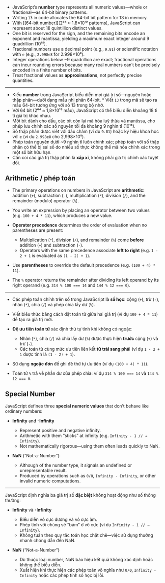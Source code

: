 * JavaScript’s **number** type represents all numeric values—whole or fractional—as 64-bit binary patterns.
* Writing `13` in code allocates the 64-bit bit pattern for 13 in memory.
* With  [[64-bit number]](2⁶⁴ ≈ 1.8×10¹⁹ patterns), JavaScript can represent about 18 quintillion distinct values.
* One bit is reserved for the sign, and the remaining bits encode an exponent and mantissa, yielding a maximum exact integer around 9 quadrillion (10¹⁵).
* Fractional numbers use a decimal point (e.g., `9.81`) or scientific notation with `e` (e.g., `2.998e8` for 2.998×10⁸).
* Integer operations below \~9 quadrillion are exact; fractional operations can incur rounding errors because many real numbers can’t be precisely encoded in a finite number of bits.
* Treat fractional values as **approximations**, not perfectly precise quantities.

---

* Kiểu **number** trong JavaScript biểu diễn mọi giá trị số—nguyên hoặc thập phân—dưới dạng mẫu nhị phân 64-bit. * Viết `13` trong mã sẽ tạo ra mẫu 64-bit tương ứng với số 13 trong bộ nhớ.
* Với 64 bit (2⁶⁴ ≈ 1,8×10¹⁹ mẫu), JavaScript có thể biểu diễn khoảng 18 tỉ tỉ giá trị khác nhau.
* Một bit dành cho dấu, các bit còn lại mã hóa luỹ thừa và mantissa, cho phép lưu chính xác số nguyên tối đa khoảng 9 nghìn tỉ (10¹⁵).
* Số thập phân được viết với dấu chấm (ví dụ `9.81`) hoặc ký hiệu khoa học với `e` (ví dụ `2.998e8` cho 2,998×10⁸).
* Phép toán nguyên dưới \~9 nghìn tỉ luôn chính xác; phép toán với số thập phân có thể bị sai số do nhiều số thực không thể mã hóa chính xác trong một số bit hữu hạn.
* Cần coi các giá trị thập phân là **xấp xỉ**, không phải giá trị chính xác tuyệt đối.

## Arithmetic / phép toán

* The primary operations on numbers in JavaScript are **arithmetic**: addition (`+`), subtraction (`-`), multiplication (`*`), division (`/`), and the remainder (modulo) operator (`%`).
* You write an expression by placing an operator between two values (e.g. `100 + 4 * 11`), which produces a new value.
* **Operator precedence** determines the order of evaluation when no parentheses are present:

  * Multiplication (`*`), division (`/`), and remainder (`%`) come **before** addition (`+`) and subtraction (`-`).
  * Operators with the same precedence associate **left to right** (e.g. `1 - 2 + 1` is evaluated as `(1 - 2) + 1`).
* Use **parentheses** to override the default precedence (e.g. `(100 + 4) * 11`).
* The `%` operator returns the remainder after dividing its left operand by its right operand (e.g. `314 % 100 === 14` and `144 % 12 === 0`).

---

* Các phép toán chính trên số trong JavaScript là **số học**: cộng (`+`), trừ (`-`), nhân (`*`), chia (`/`) và phép chia lấy dư (`%`).
* Viết biểu thức bằng cách đặt toán tử giữa hai giá trị (ví dụ `100 + 4 * 11`) để tạo ra giá trị mới.
* **Độ ưu tiên toán tử** xác định thứ tự tính khi không có ngoặc:

  * Nhân (`*`), chia (`/`) và chia lấy dư (`%`) được thực hiện **trước** cộng (`+`) và trừ (`-`).
  * Các toán tử cùng mức ưu tiên liên kết **từ trái sang phải** (ví dụ `1 - 2 + 1` được tính là `(1 - 2) + 1`).
* Sử dụng **ngoặc đơn** để ghi đè thứ tự ưu tiên (ví dụ `(100 + 4) * 11`).
* Toán tử `%` trả về phần dư của phép chia: ví dụ `314 % 100 === 14` và `144 % 12 === 0`.

## Special Number

JavaScript defines three **special numeric values** that don’t behave like ordinary numbers:

* **Infinity** and **-Infinity**

  * Represent positive and negative infinity.
  * Arithmetic with them “sticks” at infinity (e.g. `Infinity - 1 // → Infinity`).
  * Not mathematically rigorous—using them often leads quickly to NaN.

* **NaN** (“Not-a-Number”)

  * Although of the number type, it signals an undefined or unrepresentable result.
  * Produced by operations such as `0/0`, `Infinity - Infinity`, or other invalid numeric computations.

---

JavaScript định nghĩa ba giá trị số **đặc biệt** không hoạt động như số thông thường:

* **Infinity** và **-Infinity**

  * Biểu diễn vô cực dương và vô cực âm.
  * Phép tính với chúng sẽ “bám” ở vô cực (ví dụ `Infinity - 1 // → Infinity`).
  * Không tuân theo quy tắc toán học chặt chẽ—việc sử dụng thường nhanh chóng dẫn đến NaN.

* **NaN** (“Not-a-Number”)

  * Dù thuộc loại number, NaN báo hiệu kết quả không xác định hoặc không thể biểu diễn.
  * Xuất hiện khi thực hiện các phép toán vô nghĩa như `0/0`, `Infinity - Infinity` hoặc các phép tính số học bị lỗi.
